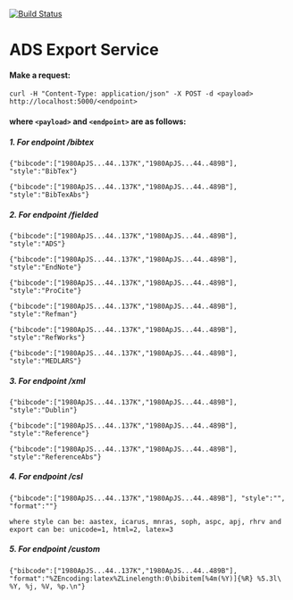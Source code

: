 [![Build Status](https://travis-ci.org/adsabs/export_service.svg?branch=master)](https://travis-ci.org/adsabs/export_service)

# ADS Export Service


#### Make a request:

`curl -H "Content-Type: application/json" -X POST -d <payload> http://localhost:5000/<endpoint>`


#### where `<payload>` and `<endpoint>` are as follows:


##### 1. For endpoint /bibtex
    {"bibcode":["1980ApJS...44..137K","1980ApJS...44..489B"], "style":"BibTex"}

    {"bibcode":["1980ApJS...44..137K","1980ApJS...44..489B"], "style":"BibTexAbs"}


##### 2. For endpoint /fielded
    {"bibcode":["1980ApJS...44..137K","1980ApJS...44..489B"], "style":"ADS"}

    {"bibcode":["1980ApJS...44..137K","1980ApJS...44..489B"], "style":"EndNote"}

    {"bibcode":["1980ApJS...44..137K","1980ApJS...44..489B"], "style":"ProCite"}

    {"bibcode":["1980ApJS...44..137K","1980ApJS...44..489B"], "style":"Refman"}

    {"bibcode":["1980ApJS...44..137K","1980ApJS...44..489B"], "style":"RefWorks"}

    {"bibcode":["1980ApJS...44..137K","1980ApJS...44..489B"], "style":"MEDLARS"}


##### 3. For endpoint /xml

    {"bibcode":["1980ApJS...44..137K","1980ApJS...44..489B"], "style":"Dublin"}

    {"bibcode":["1980ApJS...44..137K","1980ApJS...44..489B"], "style":"Reference"}

    {"bibcode":["1980ApJS...44..137K","1980ApJS...44..489B"], "style":"ReferenceAbs"}


##### 4. For endpoint /csl

    {"bibcode":["1980ApJS...44..137K","1980ApJS...44..489B"], "style":"", "format":""}

    where style can be: aastex, icarus, mnras, soph, aspc, apj, rhrv and export can be: unicode=1, html=2, latex=3


##### 5. For endpoint /custom

    {"bibcode":["1980ApJS...44..137K","1980ApJS...44..489B"], "format":"%ZEncoding:latex%ZLinelength:0\bibitem[%4m(%Y)]{%R} %5.3l\ %Y, %j, %V, %p.\n"}

